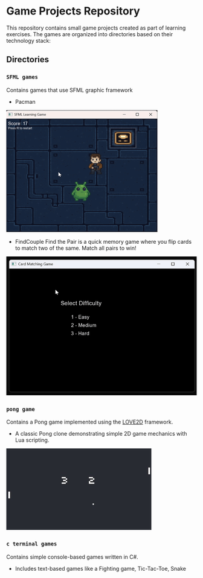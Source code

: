 # Game Projects Repository

This repository contains small game projects created as part of learning exercises. The games are organized into directories based on their technology stack:

## Directories
### `SFML games`
Contains games that use SFML graphic framework
- Pacman

![pacman_preview](content/pacman.gif)

- FindCouple
Find the Pair is a quick memory game where you flip cards to match two of the same. Match all pairs to win!

![findcouple_preview](content/find_couple.gif)


### `pong game`
Contains a Pong game implemented using the [LOVE2D](https://love2d.org/) framework.  
- A classic Pong clone demonstrating simple 2D game mechanics with Lua scripting.

![pong_preview](content/pong_banner.jpg)

### `c terminal games`
Contains simple console-based games written in C#.
- Includes text-based games like a Fighting game, Tic-Tac-Toe, Snake
